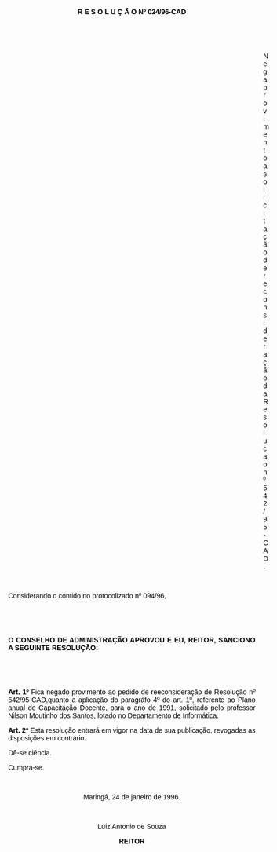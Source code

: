<BODY TEXT="#000000">

<B><FONT FACE="Arial"><P ALIGN="CENTER">R E S O L U &Ccedil; &Atilde; O Nº 024/96-CAD</P>
</B><P ALIGN="JUSTIFY"></P>
<P ALIGN="JUSTIFY">&nbsp;</P>
<P ALIGN="JUSTIFY">&nbsp;</P><DIR>
<DIR>
<DIR>
<DIR>
<DIR>
<DIR>
<DIR>
<DIR>
<DIR>
<DIR>
<DIR>
<DIR>
<DIR>

<P ALIGN="JUSTIFY">Nega provimento a solicita&ccedil;&atilde;o de reconsidera&ccedil;&atilde;o da Resolucao nº 542/95-CAD.</P>
<P ALIGN="JUSTIFY"></P>
<P ALIGN="JUSTIFY">&nbsp;</P></DIR>
</DIR>
</DIR>
</DIR>
</DIR>
</DIR>
</DIR>
</DIR>
</DIR>
</DIR>
</DIR>
</DIR>
</DIR>

<P ALIGN="JUSTIFY">Considerando o contido no protocolizado nº 094/96,</P>
<P ALIGN="JUSTIFY"></P>
<P ALIGN="JUSTIFY">&nbsp;</P>
<P ALIGN="JUSTIFY">&nbsp;</P>
<B><P ALIGN="JUSTIFY">O CONSELHO DE ADMINISTRA&Ccedil;&Atilde;O APROVOU E EU, REITOR, SANCIONO A SEGUINTE RESOLU&Ccedil;&Atilde;O:</P>
</B><P ALIGN="JUSTIFY"></P>
<P ALIGN="JUSTIFY">&nbsp;</P>
<P ALIGN="JUSTIFY">&nbsp;</P>
<B><P ALIGN="JUSTIFY">Art. 1º</B>  Fica negado provimento ao pedido de reeconsidera&ccedil;&atilde;o de Resolu&ccedil;&atilde;o nº 542/95-CAD,quanto a aplica&ccedil;&atilde;o do paragr&aacute;fo 4º do art. 1º, referente ao Plano anual de Capacita&ccedil;&atilde;o Docente, para o ano de 1991, solicitado pelo professor Nilson Moutinho dos Santos, lotado no Departamento de Inform&aacute;tica.</P>
<B><P ALIGN="JUSTIFY">Art. 2º</B>  Esta resolu&ccedil;&atilde;o entrar&aacute; em vigor na data de sua publica&ccedil;&atilde;o, revogadas as disposi&ccedil;&otilde;es em contr&aacute;rio.</P>
<P ALIGN="JUSTIFY">D&ecirc;-se ci&ecirc;ncia.</P>
<P ALIGN="JUSTIFY">Cumpra-se.</P>
<P ALIGN="JUSTIFY"></P>
<P ALIGN="JUSTIFY">&nbsp;</P>
<P ALIGN="CENTER">Maring&aacute;, 24 de janeiro de 1996.</P>
<P ALIGN="CENTER"></P>
<P ALIGN="CENTER">&nbsp;</P>
<P ALIGN="CENTER">Luiz Antonio de Souza</P>
<B><P ALIGN="CENTER">REITOR</P></B></FONT></BODY>
